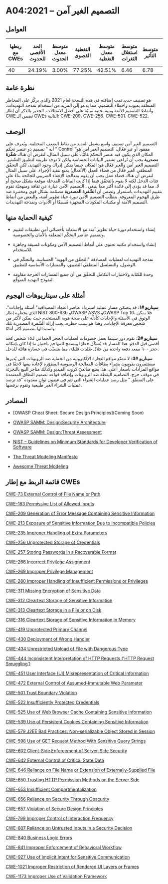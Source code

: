 # A04:2021 – التصميم الغير آمن

## العوامل

| ربطها مع CWEs | الحد الأقصى للحدوث | متوسط معدل الحدوث | التغطية القصوى | متوسط معدل التغطية | متوسط استغلال الثغرات | متوسط التأثير | إجمالي التكرار | إجمالي نقاط الضعف CVEs |
|---------------|--------------------|-------------------|----------------|--------------------|-----------------------|---------------|----------------|------------------------|
| 40            | 24.19%             | 3.00%             | 77.25%         | 42.51%             | 6.46                  | 6.78          | 262,407        | 2,691                  |



## نظرة عامة

هو تصنيف جديد تمت إضافته في هذه النسخة لعام 2021 والذي يركّز على المخاطر المتعلقة بعيوب وأخطاء التصميم، مما يدعو إلى المزيد من استخدام نمذجة التهديدات، وأنماط التصميم الآمنة وبنية تحتية مبنيّة على أفضل الامتثالات. الجدير بالذكر أن إطار CWE تضمن الـ CWEs التالية: CWE-209، CWE-256، CWE-501، CWE-522.

## الوصف 
التصميم الغير آمن تصنيف واسع يشمل العديد من نقاط الضعف المختلفة، ويُعرف على أنه " تصميم ذو عنصر تحكم " Control “مفقود أو غير فعّال، التصميم الغير آمن هو المكان الذي يكون فيه عنصر التحكم غائبًا، على سبيل المثال، لنفرض أن هناك **شفّرة مصدرية** يجب أن تُراعي تشفير البيانات الحساسة ولكن لا توجد طريقة لتطبيق التشّفير.
 التصميم الغير آمن والغير فعّال هو: المكان حينما يمكن إدراك وجود التهديد، لكن التحقّق المنطقي الغير فعّال من فضاء العمل (الأعمال) يمنع تنفيذ الإجراء. على سبيل المثال لنفرض أن هناك فضاء عمل يجب أن يقوم بمعالجة الإعفاء الضريبي للجائحة بناءً على فئات الدخل لكنه لا يقوم بالتحقّق فيما إذا كانت البيانات المدخلة موقعة بشكل صحيح أو لا، مما قد يؤدي إلى فائدة أكثر مما ينبغي     . 
التصميم الآمن عبارة عن ثقافة ومنهجيّة تقوم بتقييم التهديدات باستمرار وتضمن أن **الشّفرة المصدرية** مصمّمة بشكل قوي ومختبرة ضد طرق الهجوم المعروفة. يتطلّب التصميم الآمن دورة حياة تطوير آمنة، والبعض من أنماط التصميم الآمنة أو مكتبات المكونات المجهزة مُسبقًا أو الأدوات ونمذجة التهديدات. 


## كيفية الحماية منها

-   إنشاء واستخدام دورة حياة تطوير آمنة مع الاستعانة بأخصائي أمن تطبيقات لتقييم وتصميم عناصر التحكّم المتعلقة بالأمان والخصوصية.

-   إنشاء واستخدام مكتبة تحتوي على أنماط التصميم الآمن ومكونات مُسبقة وجاهزة للاستخدام. 

-   نمذجة التهديدات لعمليات المصادقة "التحقّق من الهوية" الحساسة، والتحكّم في الوصول، والتسلسل المنطقي التطبيق، والمسارات الأساسية للتطبيق.

-   وحدة للكتابة ولاختبارات التكامل للتحقّق من أن جميع المسارات الحرجة مقاومة لنموذج التهديد المتوقّع.

## أمثلة على سيناريوهات الهجوم

**سيناريو #1:**  قد يتضمّن مسار عملية استرداد عناصر اعتماد المصداقية" أسئلة وإجابات"، الذي يحظره إطار NIST 800-63b وOWASP ASVS وOWASP Top 10، فلا يمكن الوثوق في الأسئلة والإجابات كأدلّة على صحة هوية المستخدم حيث يمكن لأكثر من شخص معرفة الإجابات، وهذا هو سبب حظره. يجب إزالة الشّفرة المصدرية تلك واستبدالها بتصميم أكثر أمانًا.

**سيناريو #2:** تقوم دور سينما بعمل خصومات لعمليات الحجز الجماعي لـ١٥ شخص كحد أقصى قبل الدفع. هذا المسار قد يُشكّل خطرًا ويسمح للمهاجم باختبار ما إذا كان بإمكانه حجز ٦٠٠ مقعد دفعة واحدة من خلال طلبات قليلة، مما يتسبّب في خسارة هائلة للدخل.

**سيناريو #3:** لا تتمتّع مواقع التجارة الإلكترونية من الحماية ضد الروبوتات التي يُديرها مستثمرون يقومون بشراء بطاقات المعالجة الرسومية المطوّرة لإعادة بيعها لاحقًا في مواقع المزادات بأسعار أعلى. هذا يضع صانعيّ كروت الفيديو وكذلك متاجر البيع بالتجزئة في موقف حرج، التصاميم اليقظة ضد الروبوتات وإضافة قواعد تصميم النطاق المعتمدة على المنطق " مثل رصد عمليات الشراء التي تتم في غضون ثوانٍ معدودة "قد ترصد عمليات الشراء الغير طبيعية وتقوم برفضها.

## المصادر

-   [OWASP Cheat Sheet: Secure Design Principles](Coming Soon)

-   [OWASP SAMM: Design:Security Architecture](https://owaspsamm.org/model/design/security-architecture/)

-   [OWASP SAMM: Design:Threat Assessment](https://owaspsamm.org/model/design/threat-assessment/) 

-   [NIST – Guidelines on Minimum Standards for Developer Verification of Software](https://www.nist.gov/system/files/documents/2021/07/13/Developer%20Verification%20of%20Software.pdf)

-   [The Threat Modeling Manifesto](https://threatmodelingmanifesto.org)

-   [Awesome Threat Modeling](https://github.com/hysnsec/awesome-threat-modelling)

## قائمة الربط مع إطار CWEs

[CWE-73 External Control of File Name or Path](https://cwe.mitre.org/data/definitions/73.html)

[CWE-183 Permissive List of Allowed Inputs](https://cwe.mitre.org/data/definitions/183.html)

[CWE-209 Generation of Error Message Containing Sensitive Information](https://cwe.mitre.org/data/definitions/209.html)

[CWE-213 Exposure of Sensitive Information Due to Incompatible Policies](https://cwe.mitre.org/data/definitions/213.html)

[CWE-235 Improper Handling of Extra Parameters](https://cwe.mitre.org/data/definitions/235.html)

[CWE-256 Unprotected Storage of Credentials](https://cwe.mitre.org/data/definitions/256.html)

[CWE-257 Storing Passwords in a Recoverable Format](https://cwe.mitre.org/data/definitions/257.html)

[CWE-266 Incorrect Privilege Assignment](https://cwe.mitre.org/data/definitions/266.html)

[CWE-269 Improper Privilege Management](https://cwe.mitre.org/data/definitions/269.html)

[CWE-280 Improper Handling of Insufficient Permissions or Privileges](https://cwe.mitre.org/data/definitions/280.html)

[CWE-311 Missing Encryption of Sensitive Data](https://cwe.mitre.org/data/definitions/311.html)

[CWE-312 Cleartext Storage of Sensitive Information](https://cwe.mitre.org/data/definitions/312.html)

[CWE-313 Cleartext Storage in a File or on Disk](https://cwe.mitre.org/data/definitions/313.html)

[CWE-316 Cleartext Storage of Sensitive Information in Memory](https://cwe.mitre.org/data/definitions/316.html)

[CWE-419 Unprotected Primary Channel](https://cwe.mitre.org/data/definitions/419.html)

[CWE-430 Deployment of Wrong Handler](https://cwe.mitre.org/data/definitions/430.html)

[CWE-434 Unrestricted Upload of File with Dangerous Type](https://cwe.mitre.org/data/definitions/434.html)

[CWE-444 Inconsistent Interpretation of HTTP Requests ('HTTP Request Smuggling')](https://cwe.mitre.org/data/definitions/444.html)

[CWE-451 User Interface (UI) Misrepresentation of Critical Information](https://cwe.mitre.org/data/definitions/451.html)

[CWE-472 External Control of Assumed-Immutable Web Parameter](https://cwe.mitre.org/data/definitions/472.html)

[CWE-501 Trust Boundary Violation](https://cwe.mitre.org/data/definitions/501.html)

[CWE-522 Insufficiently Protected Credentials](https://cwe.mitre.org/data/definitions/522.html)

[CWE-525 Use of Web Browser Cache Containing Sensitive Information](https://cwe.mitre.org/data/definitions/525.html)

[CWE-539 Use of Persistent Cookies Containing Sensitive Information](https://cwe.mitre.org/data/definitions/539.html)

[CWE-579 J2EE Bad Practices: Non-serializable Object Stored in Session](https://cwe.mitre.org/data/definitions/579.html)

[CWE-598 Use of GET Request Method With Sensitive Query Strings](https://cwe.mitre.org/data/definitions/598.html)

[CWE-602 Client-Side Enforcement of Server-Side Security](https://cwe.mitre.org/data/definitions/602.html)

[CWE-642 External Control of Critical State Data](https://cwe.mitre.org/data/definitions/642.html)

[CWE-646 Reliance on File Name or Extension of Externally-Supplied File](https://cwe.mitre.org/data/definitions/646.html)

[CWE-650 Trusting HTTP Permission Methods on the Server Side](https://cwe.mitre.org/data/definitions/650.html)

[CWE-653 Insufficient Compartmentalization](https://cwe.mitre.org/data/definitions/653.html)

[CWE-656 Reliance on Security Through Obscurity](https://cwe.mitre.org/data/definitions/656.html)

[CWE-657 Violation of Secure Design Principles](https://cwe.mitre.org/data/definitions/657.html)

[CWE-799 Improper Control of Interaction Frequency](https://cwe.mitre.org/data/definitions/799.html)

[CWE-807 Reliance on Untrusted Inputs in a Security Decision](https://cwe.mitre.org/data/definitions/807.html)

[CWE-840 Business Logic Errors](https://cwe.mitre.org/data/definitions/840.html)

[CWE-841 Improper Enforcement of Behavioral Workflow](https://cwe.mitre.org/data/definitions/841.html)

[CWE-927 Use of Implicit Intent for Sensitive Communication](https://cwe.mitre.org/data/definitions/927.html)

[CWE-1021 Improper Restriction of Rendered UI Layers or Frames](https://cwe.mitre.org/data/definitions/1021.html)

[CWE-1173 Improper Use of Validation Framework](https://cwe.mitre.org/data/definitions/1173.html)


